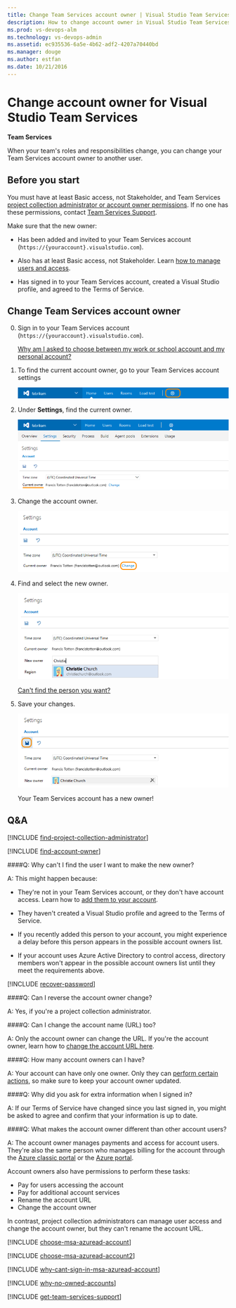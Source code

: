 ```yaml
---
title: Change Team Services account owner | Visual Studio Team Services
description: How to change account owner in Visual Studio Team Services (Visual Studio Online, VSO, VSTS)
ms.prod: vs-devops-alm
ms.technology: vs-devops-admin
ms.assetid: ec935536-6a5e-4b62-adf2-4207a70440bd
ms.manager: douge
ms.author: estfan
ms.date: 10/21/2016
---
```


#  Change account owner for Visual Studio Team Services

**Team Services**

When your team's roles and responsibilities change, 
you can change your Team Services account owner to another user. 

<a name="ChangeOwner"></a>
## Before you start

You must have at least Basic access, not Stakeholder, and Team Services 
[project collection administrator or account owner permissions](#find-owner-pca). 
If no one has these permissions, contact 
[Team Services Support](https://www.visualstudio.com/team-services/support).

Make sure that the new owner: 

*	Has been added and invited to your Team Services account 
(```https://{youraccount}.visualstudio.com```).

*	Also has at least Basic access, not Stakeholder. 
Learn [how to manage users and access](../accounts/add-account-users-assign-access-levels-team-services.md). 

*	Has signed in to your Team Services account, 
created a Visual Studio profile, 
and agreed to the Terms of Service. 

##	Change Team Services account owner

0.	Sign in to your Team Services account 
(```https://{youraccount}.visualstudio.com```). 

	[Why am I asked to choose between my work or school account and my personal account?](#ChooseOrgAcctMSAcct)

0.	To find the current account owner, 
go to your Team Services account settings

	![Go to account settings](../_shared/_img/account-settings-new-ui.png)

0.	Under **Settings**, find the current owner.

	![Find current owner](../_shared/_img/account-owner-new-ui.png)

0.	Change the account owner.

	![Change current owner](_img/change-account-ownership/vsocontrolpanelchangeowner.png)

0.	Find and select the new owner.

	![Find and select owner](_img/change-account-ownership/vsofindnewaccountowner.png)

	[Can't find the person you want?](#NoNewOwner) 

0.	Save your changes.

	![Select new owner, save changes](_img/change-account-ownership/vsosavenewaccountowner.png)

	Your Team Services account has a new owner! 

<a name="article12"></a>
##  Q&A

<!-- BEGINSECTION class="md-qanda" -->

<a name="find-owner-pca"></a>

[!INCLUDE [find-project-collection-administrator](../_shared/qa-find-project-collection-administrator.md)]

[!INCLUDE [find-account-owner](../_shared/qa-find-account-owner.md)]

<a name="NoNewOwner"></a>
####Q: Why can't I find the user I want to make the new owner?

A: This might happen because:

*	They're not in your Team Services account, 
or they don't have account access. 
Learn how to [add them to your account](../accounts/add-account-users-assign-access-levels-team-services.md).

*	They haven't created a Visual Studio profile 
and agreed to the Terms of Service.

*	If you recently added this person to your account, 
you might experience a delay before this person appears 
in the possible account owners list. 

*	If your account uses Azure Active Directory to control access, 
directory members won't appear in the possible account owners 
list until they meet the requirements above.

[!INCLUDE [recover-password](../_shared/qa-recover-password.md)]

####Q: Can I reverse the account owner change?

A: Yes, if you're a project collection administrator.

####Q: Can I change the account name (URL) too?

A: Only the account owner can change the URL. 
If you're the account owner, learn how to 
[change the account URL here](rename-visual-studio-team-services-account.md).

####Q:	How many account owners can I have?

A:	Your account can have only one owner. 
Only they can [perform certain actions](#owner-differences), 
so make sure to keep your account owner updated.

####Q: Why did you ask for extra information when I signed in?

A: If our Terms of Service have changed since you last signed in, 
you might be asked to agree and confirm that your information is up to date.

<a name="owner-differences"></a>
####Q: What makes the account owner different than other account users?

A: The account owner manages payments and access for account users. 
They're also the same person who manages billing for the account through the 
[Azure classic portal](https://manage.windowsazure.com/) or the
[Azure portal](https://portal.azure.com). 

Account owners also have permissions to perform these tasks:

*	Pay for users accessing the account
*	Pay for additional account services
*	Rename the account URL
*	Change the account owner

In contrast, project collection administrators can manage user access 
and change the account owner, but they can't rename the account URL.

<a name="ChooseOrgAcctMSAcct"></a>

[!INCLUDE [choose-msa-azuread-account](../_shared/qa-choose-msa-azuread-account.md)]

[!INCLUDE [choose-msa-azuread-account2](../_shared/qa-choose-msa-azuread-account2.md)]

[!INCLUDE [why-cant-sign-in-msa-azuread-account](../_shared/qa-why-cant-sign-in-msa-azuread-account.md)]

[!INCLUDE [why-no-owned-accounts](../_shared/qa-why-no-owned-accounts.md)]

<a name="get-support"></a>

[!INCLUDE [get-team-services-support](../_shared/qa-get-team-services-support.md)]

<!-- ENDSECTION --> 